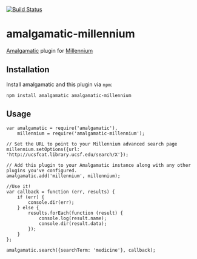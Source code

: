 
[![Build Status](https://travis-ci.org/ucsf-ckm/amalgamatic-millennium.svg?branch=master)](https://travis-ci.org/ucsf-ckm/amalgamatic-millennium)

amalgamatic-millennium
======================

[Amalgamatic](https://github.com/ucsf-ckm/amalgamatic) plugin for [Millennium](http://www.iii.com/products/millennium)

## Installation

Install amalgamatic and this plugin via `npm`:

`npm install amalgamatic amalgamatic-millennium`

## Usage

````
var amalgamatic = require('amalgamatic'),
    millennium = require('amalgamatic-millennium');

// Set the URL to point to your Millennium advanced search page
millennium.setOptions({url: 'http://ucsfcat.library.ucsf.edu/search/X'});

// Add this plugin to your Amalgamatic instance along with any other plugins you've configured.
amalgamatic.add('millennium', millennium);

//Use it!
var callback = function (err, results) {
    if (err) {
        console.dir(err);
    } else {
        results.forEach(function (result) {
            console.log(result.name);
            console.dir(result.data);
        });
    }
};

amalgamatic.search({searchTerm: 'medicine'}, callback);
````
